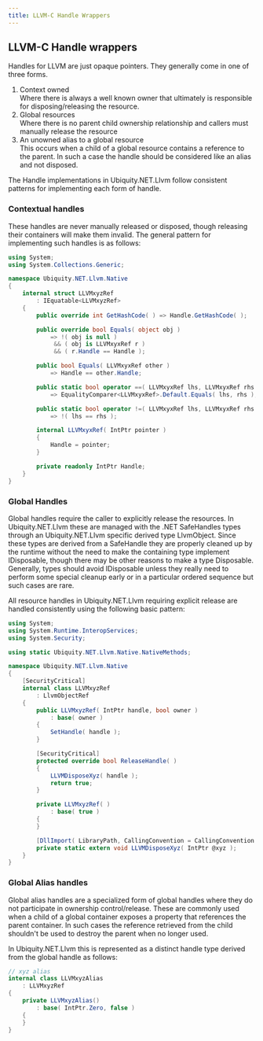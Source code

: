 ```yaml
---
title: LLVM-C Handle Wrappers
---
```


## LLVM-C Handle wrappers

Handles for LLVM are just opaque pointers. They generally come in one of three forms.

  1. Context owned  
     Where there is always a well known owner that ultimately is responsible for
     disposing/releasing the resource.
  2. Global resources  
     Where there is no parent child ownership relationship and callers must manually release the resource
  3. An unowned alias to a global resource  
     This occurs when a child of a global resource contains a reference to the parent. In such
     a case the handle should be considered like an alias and not disposed.

The Handle implementations in Ubiquity.NET.Llvm follow consistent patterns for implementing each form of handle.

### Contextual handles

These handles are never manually released or disposed, though releasing their containers will make them
invalid. The general pattern for implementing such handles is as follows:

``` C#
using System;
using System.Collections.Generic;

namespace Ubiquity.NET.Llvm.Native
{
    internal struct LLVMxyzRef
        : IEquatable<LLVMxyzRef>
    {
        public override int GetHashCode( ) => Handle.GetHashCode( );

        public override bool Equals( object obj )
            => !( obj is null )
             && ( obj is LLVMxyxRef r )
             && ( r.Handle == Handle );

        public bool Equals( LLVMxyxRef other )
            => Handle == other.Handle;

        public static bool operator ==( LLVMxyxRef lhs, LLVMxyxRef rhs )
            => EqualityComparer<LLVMxyxRef>.Default.Equals( lhs, rhs );

        public static bool operator !=( LLVMxyxRef lhs, LLVMxyxRef rhs )
            => !( lhs == rhs );

        internal LLVMxyxRef( IntPtr pointer )
        {
            Handle = pointer;
        }

        private readonly IntPtr Handle;
    }
}
```

### Global Handles
Global handles require the caller to explicitly release the resources. In Ubiquity.NET.Llvm these
are managed with the .NET SafeHandles types through an Ubiquity.NET.Llvm specific derived type
LlvmObject. Since these types are derived from a SafeHandle they are properly cleaned
up by the runtime without the need to make the containing type implement IDisposable,
though there may be other reasons to make a type Disposable. Generally, types should
avoid IDisposable unless they really need to perform some special cleanup early or in
a particular ordered sequence but such cases are rare.

All resource handles in Ubiquity.NET.Llvm requiring explicit release are handled consistently
using the following basic pattern:

``` C#
using System;
using System.Runtime.InteropServices;
using System.Security;

using static Ubiquity.NET.Llvm.Native.NativeMethods;

namespace Ubiquity.NET.Llvm.Native
{
    [SecurityCritical]
    internal class LLVMxyzRef
        : LlvmObjectRef
    {
        public LLVMxyzRef( IntPtr handle, bool owner )
            : base( owner )
        {
            SetHandle( handle );
        }

        [SecurityCritical]
        protected override bool ReleaseHandle( )
        {
            LLVMDisposeXyz( handle );
            return true;
        }

        private LLVMxyzRef( )
            : base( true )
        {
        }

        [DllImport( LibraryPath, CallingConvention = CallingConvention.Cdecl )]
        private static extern void LLVMDisposeXyz( IntPtr @xyz );
    }
}
```

### Global Alias handles
Global alias handles are a specialized form of global handles where they do not
participate in ownership control/release. These are commonly used when a child
of a global container exposes a property that references the parent container.
In such cases the reference retrieved from the child shouldn't be used to destroy
the parent when no longer used. 

In Ubiquity.NET.Llvm this is represented as a distinct handle type derived from the global
handle as follows:

``` C#
// xyz alias
internal class LLVMxyzAlias
    : LLVMxyzRef
{
    private LLVMxyzAlias()
        : base( IntPtr.Zero, false )
    {
    }
}
```
